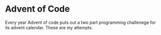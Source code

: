 # Advent of Code

Every year Advent of code puts out a two part programming challenege for its advent calendar.  These are my attempts.